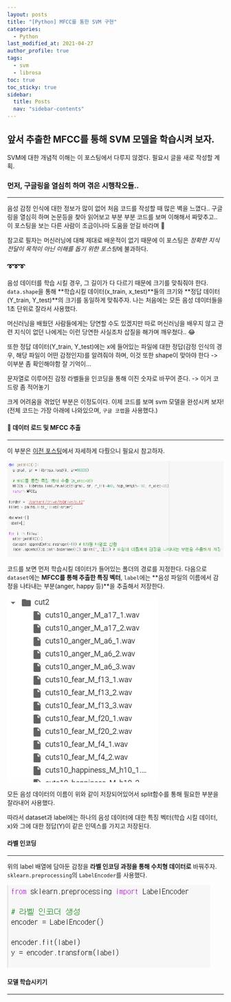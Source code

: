 ```yaml
---
layout: posts
title: "[Python] MFCC를 통한 SVM 구현"
categories:
  - Python
last_modified_at: 2021-04-27
author_profile: true
tags:
  - svm
  - librosa
toc: true
toc_sticky: true
sidebar:
  title: Posts
  nav: "sidebar-contents"
---
```


## 앞서 추출한 MFCC를 통해 SVM 모델을 학습시켜 보자.

SVM에 대한 개념적 이해는 이 포스팅에서 다루지 않겠다. 필요시 글을 새로 작성할 계획.


### 먼저, 구글링을 열심히 하며 겪은 시행착오들..

-----

음성 감정 인식에 대한 정보가 많이 없어 처음 코드를 작성할 때 많은 벽을 느꼈다.. 구글링을 열심히 하며 논문등을 찾아 읽어보고 부분 부분 코드를 보며 이해해서 짜맞추고.. 이 포스팅을 보는 다른 사람이 조금이나마 도움을 얻길 바라며 🐤

참고로 필자는 머신러닝에 대해 제대로 배운적이 없기 때문에 이 포스팅은 *정확한 지식 전달이 목적이 아닌 이해를 돕기 위한 포스팅*에 불과하다.

###  ➰➰➰

음성 데이터를 학습 시킬 경우, 그 길이가 다 다르기 때문에 크기를 맞춰줘야 한다. ```data.shape```을 통해 **학습시킬 데이터(x_train, x_test)**들의 크기와 **정답 데이터(Y_train, Y_test)**의 크기를 동일하게 맞춰주자. 나는 처음에는 모든 음성 데이터들을 1초 단위로 잘라서 사용했다.

머신러닝을 배웠던 사람들에게는 당연할 수도 있겠지만 따로 머신러닝을 배우지 않고 관련 지식이 없던 나에게는 이런 당연한 사실조차 삽질을 해가며 깨우쳤다.. 😂

또한 정답 데이터(Y_train, Y_test)에는 x에 들어있는 파일에 대한 정답(감정 인식의 경우, 해당 파일이 어떤 감정인지)를 알려줘야 하며, 이것 또한 shape이 맞아야 한다 -> 이부분 좀 확인해야함 잘 기억이...

문자열로 이루어진 감정 라벨들을 인코딩을 통해 이진 숫자로 바꾸어 준다. -> 이거 코드랑 좀 적어놓기

크게 어려움을 겪었던 부분은 이정도이다. 이제 코드를 보며 svm 모델을 완성시켜 보자! (전체 코드는 가장 아래에 나와있으며, ```구글 코랩```을 사용했다.)

#### 🌝 데이터 로드 및 MFCC 추출

-----

이 부분은 <a href="https://jerimo.github.io/python/mfcc/">이전 포스팅</a>에서 자세하게 다뤘으니 필요시 참고하자.

![1](/assets/image/svm1.PNG)

코드를 보면 먼저 학습시킬 데이터가 들어있는 폴더의 경로를 지정한다. 다음으로 ```dataset```에는 **MFCC를 통해 추출한 특징 벡터**, ```label```에는 **음성 파일의 이름에서 감정을 나타내는 부분(anger, happy 등)**을 추출해서 저장한다.

![_](/assets/image/svm_data.PNG)

모든 음성 데이터의 이름이 위와 같이 저장되어있어서 split함수를 통해 필요한 부분을 잘라내어 사용했다.

따라서 dataset과 label에는 하나의 음성 데이터에 대한 특징 벡터(학습 시킬 데이터, x)와 그에 대한 정답(Y)이 같은 인덱스를 가지고 저장된다.


#### 라벨 인코딩

-----

위의 label 배열에 담아둔 감정을 **라벨 인코딩 과정을 통해 수치형 데이터로** 바꿔주자. ```sklearn.preprocessing```의 ```LabelEncoder```를 사용했다. 

![2](/assets/image/svm2.PNG)


#### 모델 학습시키기

-----


